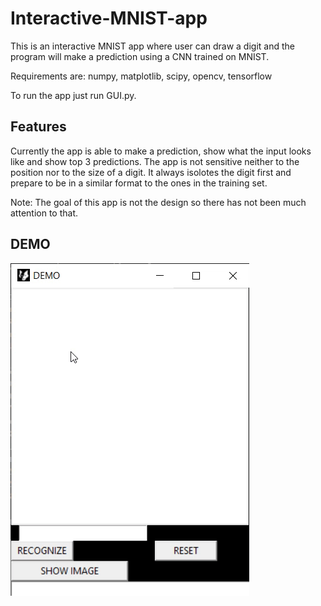 # Interactive-MNIST-app
This is an interactive MNIST app where user can draw a digit and the program will make a prediction using a CNN trained on MNIST.

Requirements are:
numpy,
matplotlib,
scipy, 
opencv,
tensorflow

To run the app just run GUI.py.

## Features

Currently the app is able to make a prediction, show what the input looks like and show top 3 predictions. 
The app is not sensitive neither to the position nor to the size of a digit. It always isolotes the digit first and prepare to be in a similar format to the ones in the training set.

Note: The goal of this app is not the design so there has not been much attention to that.

## DEMO 
![](./demo.gif)
